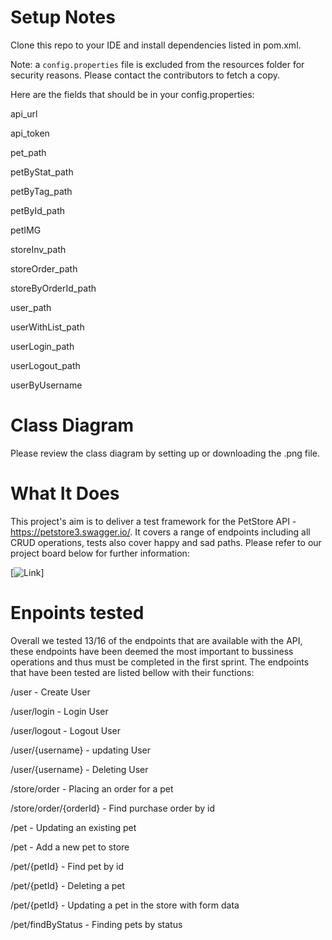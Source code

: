 
# Setup Notes
Clone this repo to your IDE and install dependencies listed in pom.xml.

Note: a `config.properties` file is excluded from the resources folder for security reasons. Please contact the contributors to fetch a copy.

Here are the fields that should be in your config.properties:

api_url

api_token

pet_path

petByStat_path

petByTag_path

petById_path

petIMG

storeInv_path

storeOrder_path

storeByOrderId_path

user_path

userWithList_path 

userLogin_path 

userLogout_path 

userByUsername 

# Class Diagram
Please review the class diagram by setting up or downloading the .png file.

# What It Does
This project's aim is to deliver a test framework for the PetStore API - https://petstore3.swagger.io/. It covers a range of endpoints including all CRUD operations, tests also cover happy and sad paths. Please refer to our project board below for further information: 

[![Link](https://github.com/users/ConnerHumphrey-SpartaGlobal/projects/1)]


# Enpoints tested

Overall we tested 13/16 of the endpoints that are available with the API, these endpoints have been deemed the most important to bussiness operations and thus must be completed in the first sprint. The endpoints that have been tested are listed bellow with their functions:

/user - Create User

/user/login - Login User

/user/logout - Logout User

/user/{username} - updating User

/user/{username} - Deleting User

/store/order - Placing an order for a pet

/store/order/{orderId} - Find purchase order by id

/pet - Updating an existing pet

/pet - Add a new pet to store

/pet/{petId} - Find pet by id

/pet/{petId} - Deleting a pet

/pet/{petId} - Updating a pet in the store with form data

/pet/findByStatus - Finding pets by status
